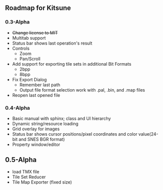 ## Roadmap for Kitsune

### 0.3-Alpha
* ~~Change license to MIT~~
* Multitab support
* Status bar shows last operation's result
* Controls
  * Zoom
  * Pan/Scroll
* Add support for exporting tile sets in additional Bit Formats
  * 2bpp
  * 8bpp
* Fix Export Dialog
  * Remember last path
  * Output file format selection work with .pal, .bin, and .map files
* Reopen last opened file

### 0.4-Alpha
* Basic manual with sphinx; class and UI hierarchy
* Dynamic string/resource loading
* Grid overlay for images
* Status bar shows cursor positions/pixel coordinates and color value(24-bit and SNES BGR format)
* Property window/editor

## 0.5-Alpha
* load TMX file
* Tile Set Reducer
* Tile Map Exporter (fixed size)
